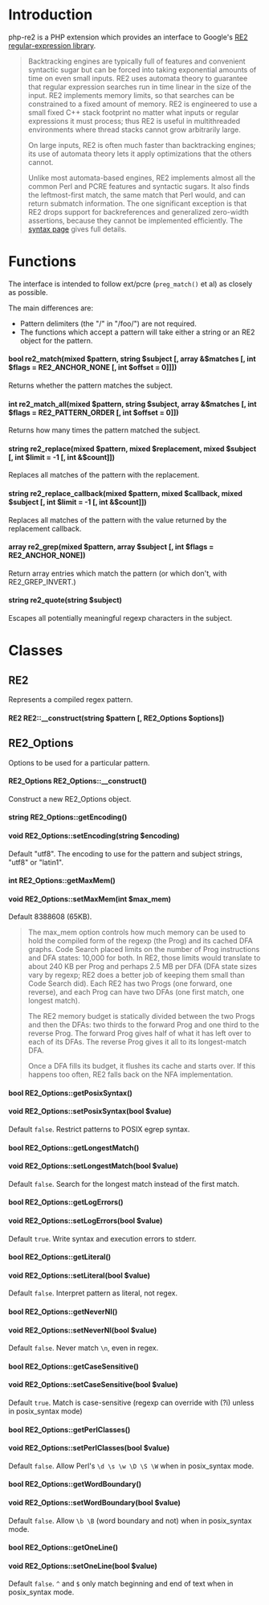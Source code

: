 Introduction
============
php-re2 is a PHP extension which provides an interface to Google's [RE2 regular-expression library](http://code.google.com/p/re2/).

> Backtracking engines are typically full of features and convenient syntactic sugar but can be forced into taking exponential amounts of time on even small inputs. RE2 uses automata theory to guarantee that regular expression searches run in time linear in the size of the input. RE2 implements memory limits, so that searches can be constrained to a fixed amount of memory. RE2 is engineered to use a small fixed C++ stack footprint no matter what inputs or regular expressions it must process; thus RE2 is useful in multithreaded environments where thread stacks cannot grow arbitrarily large.
> 
> On large inputs, RE2 is often much faster than backtracking engines; its use of automata theory lets it apply optimizations that the others cannot.
> 
> Unlike most automata-based engines, RE2 implements almost all the common Perl and PCRE features and syntactic sugars. It also finds the leftmost-first match, the same match that Perl would, and can return submatch information. The one significant exception is that RE2 drops support for backreferences and generalized zero-width assertions, because they cannot be implemented efficiently. The [syntax page](http://code.google.com/p/re2/wiki/Syntax) gives full details.

Functions
=========
The interface is intended to follow ext/pcre (`preg_match()` et al) as closely as possible.

The main differences are:

* Pattern delimiters (the "/" in "/foo/") are not required.
* The functions which accept a pattern will take either a string or an RE2 object for the pattern.

#### bool re2_match(mixed $pattern, string $subject [, array &$matches [, int $flags = RE2_ANCHOR_NONE [, int $offset = 0]]])

Returns whether the pattern matches the subject.

#### int re2_match_all(mixed $pattern, string $subject, array &$matches [, int $flags = RE2_PATTERN_ORDER [, int $offset = 0]])

Returns how many times the pattern matched the subject.

#### string re2_replace(mixed $pattern, mixed $replacement, mixed $subject [, int $limit = -1 [, int &$count]])

Replaces all matches of the pattern with the replacement.

#### string re2_replace_callback(mixed $pattern, mixed $callback, mixed $subject [, int $limit = -1 [, int &$count]])

Replaces all matches of the pattern with the value returned by the replacement callback.

#### array re2_grep(mixed $pattern, array $subject [, int $flags = RE2_ANCHOR_NONE])

Return array entries which match the pattern (or which don't, with RE2_GREP_INVERT.)

#### string re2_quote(string $subject)

Escapes all potentially meaningful regexp characters in the subject.

Classes
=======

## RE2

Represents a compiled regex pattern.

#### RE2 RE2::__construct(string $pattern [, RE2_Options $options])

## RE2_Options

Options to be used for a particular pattern.

#### RE2_Options RE2_Options::__construct()

Construct a new RE2_Options object.

#### string RE2_Options::getEncoding()
#### void RE2_Options::setEncoding(string $encoding)

Default "utf8".
The encoding to use for the pattern and subject strings, "utf8" or "latin1".

#### int RE2_Options::getMaxMem()
#### void RE2_Options::setMaxMem(int $max_mem)

Default 8388608 (65KB).

> The max_mem option controls how much memory can be used
> to hold the compiled form of the regexp (the Prog) and
> its cached DFA graphs.  Code Search placed limits on the number
> of Prog instructions and DFA states: 10,000 for both.
> In RE2, those limits would translate to about 240 KB per Prog
> and perhaps 2.5 MB per DFA (DFA state sizes vary by regexp; RE2 does a
> better job of keeping them small than Code Search did).
> Each RE2 has two Progs (one forward, one reverse), and each Prog
> can have two DFAs (one first match, one longest match).
>
> The RE2 memory budget is statically divided between the two
> Progs and then the DFAs: two thirds to the forward Prog
> and one third to the reverse Prog.  The forward Prog gives half
> of what it has left over to each of its DFAs.  The reverse Prog
> gives it all to its longest-match DFA.
>
> Once a DFA fills its budget, it flushes its cache and starts over.
> If this happens too often, RE2 falls back on the NFA implementation.

#### bool RE2_Options::getPosixSyntax()
#### void RE2_Options::setPosixSyntax(bool $value)

Default `false`.
Restrict patterns to POSIX egrep syntax.

#### bool RE2_Options::getLongestMatch()
#### void RE2_Options::setLongestMatch(bool $value)

Default `false`.
Search for the longest match instead of the first match.

#### bool RE2_Options::getLogErrors()
#### void RE2_Options::setLogErrors(bool $value)

Default `true`.
Write syntax and execution errors to stderr.

#### bool RE2_Options::getLiteral()
#### void RE2_Options::setLiteral(bool $value)

Default `false`.
Interpret pattern as literal, not regex.

#### bool RE2_Options::getNeverNl()
#### void RE2_Options::setNeverNl(bool $value)

Default `false`.
Never match `\n`, even in regex.

#### bool RE2_Options::getCaseSensitive()
#### void RE2_Options::setCaseSensitive(bool $value)

Default `true`.
Match is case-sensitive (regexp can override with (?i) unless in posix_syntax mode)

#### bool RE2_Options::getPerlClasses()
#### void RE2_Options::setPerlClasses(bool $value)

Default `false`.
Allow Perl's `\d \s \w \D \S \W` when in posix_syntax mode.

#### bool RE2_Options::getWordBoundary()
#### void RE2_Options::setWordBoundary(bool $value)

Default `false`.
Allow `\b \B` (word boundary and not) when in posix_syntax mode.

#### bool RE2_Options::getOneLine()
#### void RE2_Options::setOneLine(bool $value)

Default `false`.
`^` and `$` only match beginning and end of text when in posix_syntax mode.
